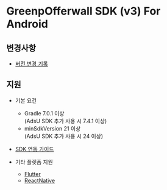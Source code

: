 # GreenpOfferwall SDK (v3) For Android
## 변경사항
- [버전 변경 기록](https://github.com/rnd-adforus/GreenpSDK_Android/releases)
## 지원
- 기본 요건
    - Gradle 7.0.1 이상 <br>
      (AdsU SDK 추가 사용 시 7.4.1 이상)
    - minSdkVersion 21 이상 <br>
      (AdsU SDK 추가 사용 시 24 이상)

- [SDK 연동 가이드](https://github.com/rnd-adforus/GreenpSDK_Android/wiki/Greenp-Offerwall-Android-v3-%EC%97%B0%EB%8F%99%EA%B0%80%EC%9D%B4%EB%93%9C)
- 기타 플렛폼 지원
    - [Flutter](https://github.com/rnd-adforus/GreenpSDK_Android/wiki/GreenpOfferwall-(v3)-SDK-for-Flutter-(AOS)-%EC%A7%80%EC%9B%90-%EA%B0%80%EC%9D%B4%EB%93%9C)
    - [ReactNative](https://github.com/rnd-adforus/GreenpSDK_Android/wiki/ReactNative-GreenpOfferwall-SDK-%EA%B0%80%EC%9D%B4%EB%93%9C)
